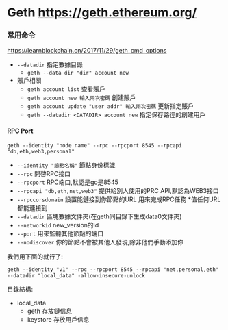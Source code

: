 # Geth  https://geth.ethereum.org/

### 常用命令

https://learnblockchain.cn/2017/11/29/geth_cmd_options

- `--datadir` 指定數據目錄
  - `geth --data dir "dir" account new`
- 賬戶相關
  - `geth account list` 查看賬戶
  - `geth account new 輸入兩次密碼` 創建賬戶
  - `geth account update "user addr" 輸入兩次密碼` 更新指定賬戶
  - `geth --datadir <DATADIR> account new` 指定保存路徑的創建用戶

#### RPC Port

`geth --identity "node name" --rpc --rpcport 8545 --rpcapi "db,eth,web3,personal"`

- `--identity "節點名稱"` 節點身份標識
- `--rpc` 開啓RPC接口
- `--rpcport` RPC端口,默認是go是8545
- `--rpcapi "db,eth,net,web3"` 提供給別人使用的PRC API,默認為WEB3接口
- `--rpccorsdomain` 設置能鏈接到你節點的URL 用來完成RPC任務 *值任何URL都能連接到
- `--datadir` 區塊數據文件夾(在geth同目錄下生成data0文件夾)
- `--networkid` new_version的id
- `--port` 用來監聽其他節點的端口
- `--nodiscover` 你的節點不會被其他人發現,除非他們手動添加你  

我們用下面的就行了:

`geth --identity "v1" --rpc --rpcport 8545 --rpcapi "net,personal,eth" --datadir "local_data" -allow-insecure-unlock`

目錄結構:
- local_data
  - geth        存放鏈信息
  - keystore    存放用戶信息